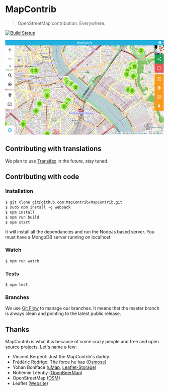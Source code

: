 # MapContrib

> OpenStreetMap contribution. Everywhere.

[![Build Status](https://api.travis-ci.org/MapContrib/MapContrib.svg?branch=develop)](http://travis-ci.org/MapContrib/MapContrib)

![MapContrib](screenshot.png)

## Contributing with translations

We plan to use [Transifex](http://www.transifex.com) in the future, stay tuned.


## Contributing with code

### Installation

    $ git clone git@github.com:MapContrib/MapContrib.git
    $ sudo npm install -g webpack
    $ npm install
    $ npm run build
    $ npm start

It will install all the dependancies and run the NodeJs based server.
You must have a MongoDB server running on localhost.


### Watch

    $ npm run watch


### Tests

    $ npm test


### Branches

We use [Git Flow](https://github.com/nvie/gitflow) to manage our branches. It means that the master branch is always clean and pointing to the latest public release.


## Thanks

MapContrib is what it is because of some crazy people and free and open source projects. Let's name a few:

* Vincent Bergeot: Just the MapContrib's daddy...
* Frédéric Rodrigo: The force he has ([Osmose](https://github.com/osm-fr/osmose-backend))
* Yohan Boniface ([uMap](https://bitbucket.org/yohanboniface/umap), [Leaflet-Storage](https://github.com/yohanboniface/Leaflet.Storage))
* Nohémie Lehuby ([OpenBeerMap](https://github.com/OpenBeerMap/OpenBeerMap.github.io))
* OpenStreetMap ([OSM](http://osm.org))
* Leaflet ([Website](http://leafletjs.com))
